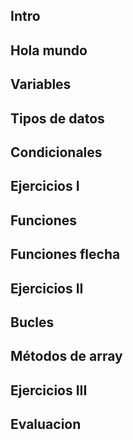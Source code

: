 ## Intro
## Hola mundo
## Variables
## Tipos de datos
## Condicionales
## Ejercicios I
## Funciones
## Funciones flecha
## Ejercicios II
## Bucles
## Métodos de array
## Ejercicios III
## Evaluacion
